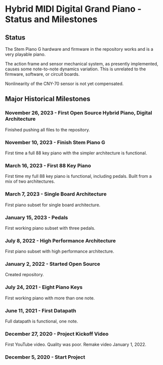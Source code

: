 # Hybrid MIDI Digital Grand Piano - Status and Milestones

## Status

The Stem Piano G hardware and firmware in the repository works and is a very playable piano.

The action frame and sensor mechanical system, as presently implemented, causes some note-to-note dynamics variation. This is unrelated to the firmware, software, or circuit boards.

Nonlinearity of the CNY-70 sensor is not yet compensated.

## Major Historical Milestones

### November 26, 2023 - First Open Source Hybrid Piano, Digital Architecture

Finished pushing all files to the repository.

### November 10, 2023 - Finish Stem Piano G

First time a full 88 key piano with the simpler architecture is functional.

### March 16, 2023 - First 88 Key Piano

First time my full 88 key piano is functional, including pedals. Built from a mix of two architectures.

### March 7, 2023 - Single Board Architecture

First piano subset for single board architecture.

### January 15, 2023 - Pedals

First working piano subset with three pedals.

### July 8, 2022 - High Performance Architecture

First piano subset with high performance architecture.

### January 2, 2022 - Started Open Source

Created repository.

### July 24, 2021 - Eight Piano Keys

First working piano with more than one note.

### June 11, 2021 - First Datapath

Full datapath is functional, one note.

### December 27, 2020 - Project Kickoff Video

First YouTube video. Quality was poor. Remake video January 1, 2022.

### December 5, 2020 - Start Project